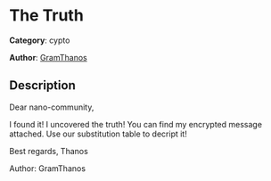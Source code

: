 # The Truth


**Category**: cypto

**Author**: [GramThanos](https://github.com/GramThanos)

## Description

Dear nano-community,

I found it! I uncovered the truth!
You can find my encrypted message attached.
Use our substitution table to decript it!

 Best regards,
Thanos


Author: GramThanos


